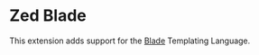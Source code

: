 # Zed Blade

This extension adds support for the [Blade](https://github.com/EmranMR/tree-sitter-blade) Templating Language.
